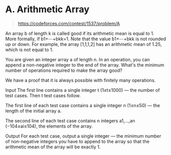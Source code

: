 # A. Arithmetic Array

> https://codeforces.com/contest/1537/problem/A

An array b of length k is called good if its arithmetic mean is equal to 1. More formally, if
b1+⋯+bkk=1.
Note that the value b1+⋯+bkk is not rounded up or down. For example, the array [1,1,1,2] has an arithmetic mean of 1.25, which is not equal to 1.

You are given an integer array a of length n. In an operation, you can append a non-negative integer to the end of the array. What's the minimum number of operations required to make the array good?

We have a proof that it is always possible with finitely many operations.

Input
The first line contains a single integer t (1≤t≤1000) — the number of test cases. Then t test cases follow.

The first line of each test case contains a single integer n (1≤n≤50) — the length of the initial array a.

The second line of each test case contains n integers a1,…,an (−104≤ai≤104), the elements of the array.

Output
For each test case, output a single integer — the minimum number of non-negative integers you have to append to the array so that the arithmetic mean of the array will be exactly 1.